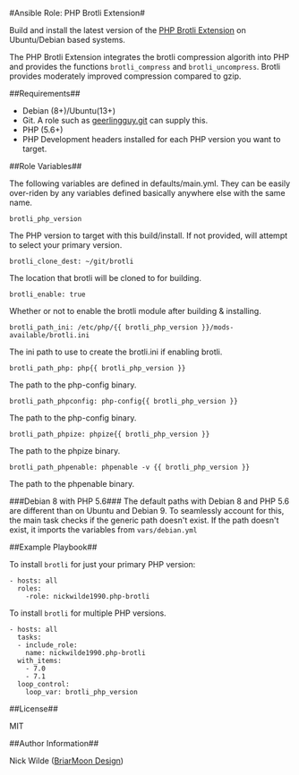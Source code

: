 #Ansible Role: PHP Brotli Extension#

Build and install the latest version of the
[PHP Brotli Extension](https://github.com/kjdev/php-ext-brotli) on Ubuntu/Debian
based systems.

The PHP Brotli Extension integrates the brotli compression algorith into PHP and
provides the functions `brotli_compress` and `brotli_uncompress`. Brotli
provides moderately improved compression compared to gzip. 

##Requirements##

- Debian (8+)/Ubuntu(13+)
- Git. A role such as [geerlingguy.git](https://galaxy.ansible.com/geerlingguy/git/) can supply this.
- PHP (5.6+)
- PHP Development headers installed for each PHP version you want to target.

##Role Variables##

The following variables are defined in defaults/main.yml. They can be easily
over-riden by any variables defined basically anywhere else with the same name.

    brotli_php_version

The PHP version to target with this build/install. If not provided, will
attempt to select your primary version.

    brotli_clone_dest: ~/git/brotli

The location that brotli will be cloned to for building.

    brotli_enable: true

Whether or not to enable the brotli module after building & installing.

    brotli_path_ini: /etc/php/{{ brotli_php_version }}/mods-available/brotli.ini

The ini path to use to create the brotli.ini if enabling brotli.

    brotli_path_php: php{{ brotli_php_version }}

The path to the php-config binary.

    brotli_path_phpconfig: php-config{{ brotli_php_version }}

The path to the php-config binary.

    brotli_path_phpize: phpize{{ brotli_php_version }}

The path to the phpize binary.

    brotli_path_phpenable: phpenable -v {{ brotli_php_version }}

The path to the phpenable binary.

###Debian 8 with PHP 5.6###
The default paths with Debian 8 and PHP 5.6 are different than on Ubuntu and Debian 9. To seamlessly account for this, the main task checks if the generic path doesn't exist. If the path doesn't exist, it imports the variables from `vars/debian.yml`

##Example Playbook##

To  install `brotli` for just your primary PHP version:

    - hosts: all
      roles:
        -role: nickwilde1990.php-brotli

To install `brotli` for multiple PHP versions.

    - hosts: all
      tasks:
      - include_role:
        name: nickwilde1990.php-brotli
      with_items:
        - 7.0
        - 7.1
      loop_control:
        loop_var: brotli_php_version

##License##

MIT

##Author Information##

Nick Wilde ([BriarMoon Design](https://design.briarmoon.ca))

